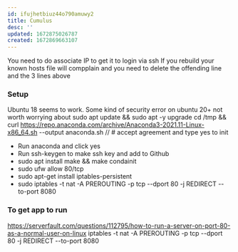 ```yaml
---
id: ifujhetbiuz44o790amuwy2
title: Cumulus
desc: ''
updated: 1672875026787
created: 1672869663107
---
```


You need to do associate IP to get it to login via ssh
If you rebuild your known hosts file will compplain and you need to delete the offending line and the 3 lines above

### Setup

Ubuntu 18 seems to work. Some kind of security error on ubuntu 20+ not worth worrying about
sudo apt update && sudo apt -y upgrade
cd /tmp && curl https://repo.anaconda.com/archive/Anaconda3-2021.11-Linux-x86_64.sh --output anaconda.sh // # accept agreement and type yes to init
- Run anaconda and click yes
- Run ssh-keygen to make ssh key and add to Github
- sudo apt install make && make condainit
- sudo ufw allow 80/tcp
- sudo apt-get install iptables-persistent
- sudo iptables -t nat -A PREROUTING -p tcp --dport 80 -j REDIRECT --to-port 8080

### To get app to run
https://serverfault.com/questions/112795/how-to-run-a-server-on-port-80-as-a-normal-user-on-linux
iptables -t nat -A PREROUTING -p tcp --dport 80 -j REDIRECT --to-port 8080